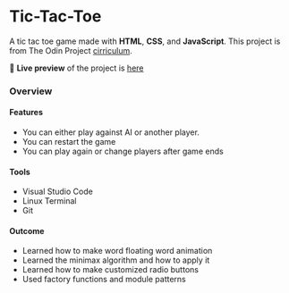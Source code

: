 # Tic-Tac-Toe
  A tic tac toe game made with **HTML**, **CSS**, and **JavaScript**.
This project is from The Odin Project [cirriculum](https://www.theodinproject.com/lessons/node-path-javascript-tic-tac-toe).

🔗 **Live preview** of the project is [here](https://berksengul17.github.io/Tic-Tac-Toe/)

### Overview
#### **Features**
* You can either play against AI or another player.
* You can restart the game
* You can play again or change players after game ends

#### **Tools**
* Visual Studio Code
* Linux Terminal
* Git

#### **Outcome**
* Learned how to make word floating word animation
* Learned the minimax algorithm and how to apply it
* Learned how to make customized radio buttons
* Used factory functions and module patterns
